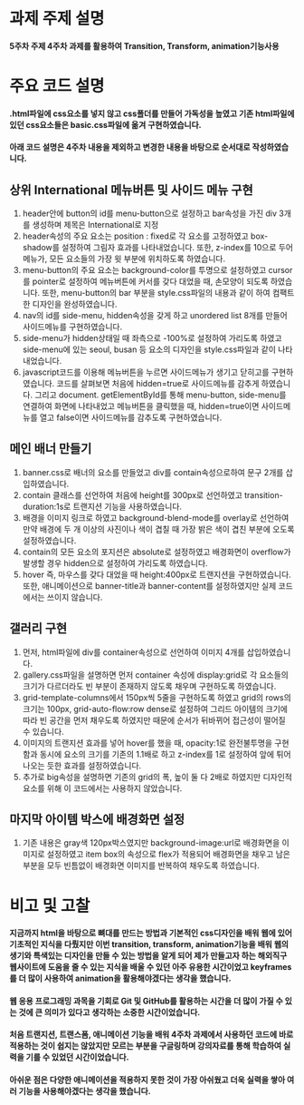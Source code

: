 과제 주제 설명
================
#### 5주차 주제 4주차 과제를 활용하여 Transition, Transform, animation기능사용

주요 코드 설명
================
#### .html파일에 css요소를 넣지 않고 css폴더를 만들어 가독성을 높였고 기존 html파일에 있던 css요소들은 basic.css파일에 옮겨 구현하였습니다.
#### 아래 코드 설명은 4주차 내용을 제외하고 변경한 내용을 바탕으로 순서대로 작성하였습니다.

## 상위 International 메뉴버튼 및 사이드 메뉴 구현
1. header안에 button의 id를 menu-button으로 설정하고 bar속성을 가진 div 3개를 생성하며 제목은 International로 지정
2. header속성의 주요 요소는 position : fixed로 각 요소를 고정하였고 box-shadow를 설정하여 그림자 효과를 나타내었습니다. 또한, z-index를 10으로 두어 메뉴가, 모든 요소들의 가장 윗 부분에 위치하도록 하였습니다.
3. menu-button의 주요 요소는 background-color를 투명으로 설정하였고 cursor를 pointer로 설정하여 메뉴버튼에 커서를 갖다 대었을 때, 손모양이 되도록 하였습니다. 또한, menu-button의 bar 부분을 style.css파일의 내용과 같이 하여 컴팩트한 디자인을 완성하였습니다.
4. nav의 id를 side-menu, hidden속성을 갖게 하고 unordered list 8개를 만들어 사이드메뉴를 구현하였습니다.
5. side-menu가 hidden상태일 때 좌측으로 -100%로 설정하여 가리도록 하였고 side-menu에 있는 seoul, busan 등 요소의 디자인을 style.css파일과 같이 나타내었습니다.
6. javascript코드를 이용해 메뉴버튼을 누르면 사이드메뉴가 생기고 닫히고를 구현하였습니다. 코드를 살펴보면 처음에 hidden=true로 사이드메뉴를 감추게 하였습니다. 그리고 document. getElementById를 통해 menu-button, side-menu를 연결하여 화면에 나타내었고 메뉴버튼을 클릭했을 때, hidden=true이면 사이드메뉴를 열고 false이면 사이드메뉴를 감추도록 구현하였습니다.

## 메인 배너 만들기
1. banner.css로 배너의 요소를 만들었고 div를 contain속성으로하여 문구 2개를 삽입하였습니다.
2. contain 클래스를 선언하여 처음에 height를 300px로 선언하였고 transition-duration:1s로 트랜지션 기능을 사용하였습니다.
3. 배경을 이미지 링크로 하였고 background-blend-mode를 overlay로 선언하여 만약 배경에 두 개 이상의 사진이나 색이 겹칠 때 가장 밝은 색이 겹친 부분에 오도록 설정하였습니다.
4. contain의 모든 요소의 포지션은 absolute로 설정하였고 배경화면이 overflow가 발생할 경우 hidden으로 설정하여 가리도록 하였습니다.
5. hover 즉, 마우스를 갖다 대었을 때 height:400px로 트랜지션을 구현하였습니다. 또한, 애니메이션으로 banner-title과 banner-content를 설정하였지만 실제 코드에서는 쓰이지 않습니다.

## 갤러리 구현
1. 먼저, html파일에 div를 container속성으로 선언하여 이미지 4개를 삽입하였습니다.
2. gallery.css파일을 설명하면 먼저 container 속성에 display:grid로 각 요소들의 크기가 다르더라도 빈 부분이 존재하지 않도록 채우며 구현하도록 하였습니다.
3. grid-template-columns에서 150px씩 5줄을 구현하도록 하였고 grid의 rows의 크기는 100px, grid-auto-flow:row dense로 설정하여 그리드 아이템의 크기에 따라 빈 공간을 먼저 채우도록 하였지만 때문에 순서가 뒤바뀌어 접근성이 떨어질 수 있습니다. 
4. 이미지의 트랜지션 효과를 넣어 hover를 했을 때, opacity:1로 완전불투명을 구현함과 동시에 요소의 크기를 기존의 1.1배로 하고 z-index를 1로 설정하여 앞에 튀어나오는 듯한 효과를 설정하였습니다.
5. 추가로 big속성을 설명하면 기존의 grid의 폭, 높이 둘 다 2배로 하였지만 디자인적 요소를 위해 이 코드에서는 사용하지 않았습니다.

## 마지막 아이템 박스에 배경화면 설정
1. 기존 내용은 gray색 120px박스였지만 background-image:url로 배경화면을 이미지로 설정하였고 item box의 속성으로 flex가 적용되어 배경화면을 채우고 남은 부분을 모두 빈틈없이 배경화면 이미지를 반복하여 채우도록 하였습니다.

비고 및 고찰
==============
#### 지금까지 html을 바탕으로 뼈대를 만드는 방법과 기본적인 css디자인을 배워 웹에 있어 기초적인 지식을 다뤘지만 이번 transition, transform, animation기능을 배워 웹의 생기와 특색있는 디자인을 만들 수 있는 방법을 알게 되어 제가 만들고자 하는 해외직구 웹사이트에 도움을 줄 수 있는 지식을 배울 수 있던 아주 유용한 시간이었고 keyframes를 더 많이 사용하여 animation을 활용해야겠다는 생각을 했습니다.
#### 웹 응용 프로그래밍 과목을 기회로 Git 및 GitHub를 활용하는 시간을 더 많이 가질 수 있는 것에 큰 의미가 있다고 생각하는 소중한 시간이었습니다.
#### 처음 트랜지션, 트랜스폼, 애니메이션 기능을 배워 4주차 과제에서 사용하던 코드에 바로 적용하는 것이 쉽지는 않았지만 모르는 부분을 구글링하며 강의자료를 통해 학습하여 실력을 기를 수 있었던 시간이었습니다.
#### 아쉬운 점은 다양한 애니메이션을 적용하지 못한 것이 가장 아쉬웠고 더욱 실력을 쌓아 여러 기능을 사용해야겠다는 생각을 했습니다.
